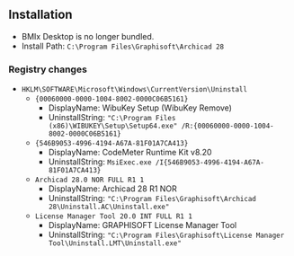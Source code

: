 ## Installation
- BMIx Desktop is no longer bundled.
- Install Path: `C:\Program Files\Graphisoft\Archicad 28`
### Registry changes
- `HKLM\SOFTWARE\Microsoft\Windows\CurrentVersion\Uninstall`
	- `{00060000-0000-1004-8002-0000C06B5161}`
		- DisplayName: WibuKey Setup (WibuKey Remove)
		- UninstallString: `"C:\Program Files (x86)\WIBUKEY\Setup\Setup64.exe" /R:{00060000-0000-1004-8002-0000C06B5161}`
	- `{546B9053-4996-4194-A67A-81F01A7CA413}`
		- DisplayName: CodeMeter Runtime Kit v8.20
		- UninstallString: `MsiExec.exe /I{546B9053-4996-4194-A67A-81F01A7CA413}`
	- `Archicad 28.0 NOR FULL R1 1`
		- DisplayName: Archicad 28 R1 NOR
		- UninstallString: `"C:\Program Files\Graphisoft\Archicad 28\Uninstall.AC\Uninstall.exe"`
	- `License Manager Tool 20.0 INT FULL R1 1`
		- DisplayName: GRAPHISOFT License Manager Tool
		- UninstallString: `"C:\Program Files\Graphisoft\License Manager Tool\Uninstall.LMT\Uninstall.exe"`